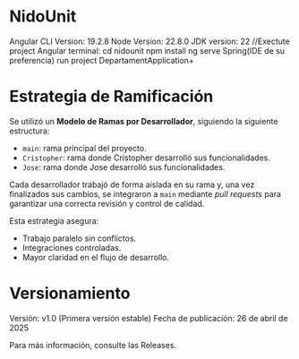 # NidoUnit
Angular CLI Version: 19.2.8
Node Version: 22.8.0
JDK version: 22
//Exectute project
Angular terminal:
cd nidounit
npm install
ng serve
Spring(IDE de su preferencia)
run project DepartamentApplication+

# Estrategia de Ramificación

Se utilizó un **Modelo de Ramas por Desarrollador**, siguiendo la siguiente estructura:

- `main`: rama principal del proyecto.
- `Cristopher`: rama donde Cristopher desarrolló sus funcionalidades.
- `Jose`: rama donde Jose desarrolló sus funcionalidades.

Cada desarrollador trabajó de forma aislada en su rama y, una vez finalizados sus cambios, se integraron a `main` mediante *pull requests* para garantizar una correcta revisión y control de calidad.

Esta estrategia asegura:
- Trabajo paralelo sin conflictos.
- Integraciones controladas.
- Mayor claridad en el flujo de desarrollo.


# Versionamiento
Versión: v1.0 (Primera versión estable)
Fecha de publicación: 26 de abril de 2025

Para más información, consulte las Releases.
